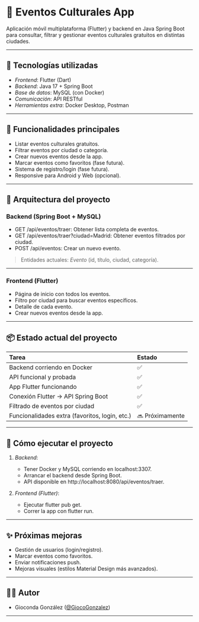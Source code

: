 # 📱 Eventos Culturales App

Aplicación móvil multiplataforma (Flutter) y backend en Java Spring Boot para consultar, filtrar y gestionar eventos culturales gratuitos en distintas ciudades.

---

## 🚀 Tecnologías utilizadas

- *Frontend*: Flutter (Dart)
- *Backend*: Java 17 + Spring Boot
- *Base de datos*: MySQL (con Docker)
- *Comunicación*: API RESTful
- *Herramientas extra*: Docker Desktop, Postman

---

## 🎯 Funcionalidades principales

- Listar eventos culturales gratuitos.
- Filtrar eventos por ciudad o categoría.
- Crear nuevos eventos desde la app.
- Marcar eventos como favoritos (fase futura).
- Sistema de registro/login (fase futura).
- Responsive para Android y Web (opcional).

---

## 🧩 Arquitectura del proyecto

### Backend (Spring Boot + MySQL)

- GET /api/eventos/traer: Obtener lista completa de eventos.
- GET /api/eventos/traer?ciudad=Madrid: Obtener eventos filtrados por ciudad.
- POST /api/eventos: Crear un nuevo evento.

> Entidades actuales: *Evento* (id, título, ciudad, categoría).

---

### Frontend (Flutter)

- Página de inicio con todos los eventos.
- Filtro por ciudad para buscar eventos específicos.
- Detalle de cada evento.
- Crear nuevos eventos desde la app.

---

## 📦 Estado actual del proyecto

| Tarea | Estado |
|:------|:-------|
| Backend corriendo en Docker | ✅ |
| API funcional y probada | ✅ |
| App Flutter funcionando | ✅ |
| Conexión Flutter → API Spring Boot | ✅ |
| Filtrado de eventos por ciudad | ✅ |
| Funcionalidades extra (favoritos, login, etc.) | 🔜 Próximamente |

---

## 🚦 Cómo ejecutar el proyecto

1. *Backend*:
   - Tener Docker y MySQL corriendo en localhost:3307.
   - Arrancar el backend desde Spring Boot.
   - API disponible en http://localhost:8080/api/eventos/traer.

2. *Frontend (Flutter)*:
   - Ejecutar flutter pub get.
   - Correr la app con flutter run.

---

## ✨ Próximas mejoras

- Gestión de usuarios (login/registro).
- Marcar eventos como favoritos.
- Enviar notificaciones push.
- Mejoras visuales (estilos Material Design más avanzados).

---

## 👨‍💻 Autor

- Gioconda González ([@GiocoGonzalez](https://github.com/GiocoGonzalez))

---
